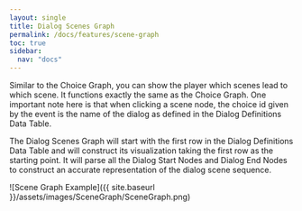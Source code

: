 ```yaml
---
layout: single
title: Dialog Scenes Graph
permalink: /docs/features/scene-graph
toc: true
sidebar:
  nav: "docs"
---
```



Similar to the Choice Graph, you can show the player which scenes lead to which scene. It functions exactly the same as the Choice Graph. One important note here is that when clicking a scene node, the choice id given by the event is the name of the dialog as defined in the Dialog Definitions Data Table.

The Dialog Scenes Graph will start with the first row in the Dialog Definitions Data Table and will construct its visualization taking the first row as the starting point. It will parse all the Dialog Start Nodes and Dialog End Nodes to construct an accurate representation of the dialog scene sequence.

![Scene Graph Example]({{ site.baseurl }}/assets/images/SceneGraph/SceneGraph.png)